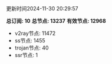 更新时间2024-11-30 20:29:57

**总订阅: 10**
**总节点: 13237**
**有效节点: 12968**
- v2ray节点: 11472
- ss节点: 1455
- trojan节点: 40
- ssr节点: 1
